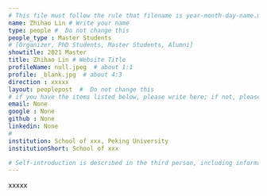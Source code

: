 ```yaml
---
# This file must follow the rule that filename is year-month-day-name.md .
name: Zhihao Lin # Write your name
type: people #  Do not change this
people_type : Master Students
# [Organizer, PhD Students, Master Students, Alumni]
showtitle: 2021 Master
title: Zhihao Lin # Website Title
profileName: null.jpeg  # about 1:1
profile: _blank.jpg  # about 4:3
direction : xxxxx
layout: peoplepost  #  Do not change this
# if you have the items listed below, please write here; if not, please write None.
email: None
google : None
github : None
linkedin: None
# 
institution: School of xxx, Peking University
institutionShort: School of xxx

# Self-introduction is described in the third person, including information such as educational experience
---
```


xxxxx

